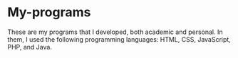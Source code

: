 # My-programs
These are my programs that I developed, both academic and personal. In them, I used the following programming languages: HTML, CSS, JavaScript, PHP, and Java.

